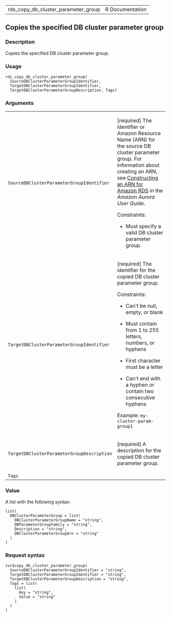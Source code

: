 <table style="width: 100%;">
<tbody>
<tr class="odd">
<td>rds_copy_db_cluster_parameter_group</td>
<td style="text-align: right;">R Documentation</td>
</tr>
</tbody>
</table>

## Copies the specified DB cluster parameter group

### Description

Copies the specified DB cluster parameter group.

### Usage

    rds_copy_db_cluster_parameter_group(
      SourceDBClusterParameterGroupIdentifier,
      TargetDBClusterParameterGroupIdentifier,
      TargetDBClusterParameterGroupDescription, Tags)

### Arguments

<table>
<colgroup>
<col style="width: 35%" />
<col style="width: 65%" />
</colgroup>
<tbody>
<tr class="odd">
<td><code
id="rds_copy_db_cluster_parameter_group_:_SourceDBClusterParameterGroupIdentifier">SourceDBClusterParameterGroupIdentifier</code></td>
<td><p>[required] The identifier or Amazon Resource Name (ARN) for the
source DB cluster parameter group. For information about creating an
ARN, see <a
href="https://docs.aws.amazon.com/AmazonRDS/latest/AuroraUserGuide/USER_Tagging.ARN.html#USER_Tagging.ARN.Constructing">Constructing
an ARN for Amazon RDS</a> in the <em>Amazon Aurora User Guide</em>.</p>
<p>Constraints:</p>
<ul>
<li><p>Must specify a valid DB cluster parameter group.</p></li>
</ul></td>
</tr>
<tr class="even">
<td><code
id="rds_copy_db_cluster_parameter_group_:_TargetDBClusterParameterGroupIdentifier">TargetDBClusterParameterGroupIdentifier</code></td>
<td><p>[required] The identifier for the copied DB cluster parameter
group.</p>
<p>Constraints:</p>
<ul>
<li><p>Can't be null, empty, or blank</p></li>
<li><p>Must contain from 1 to 255 letters, numbers, or hyphens</p></li>
<li><p>First character must be a letter</p></li>
<li><p>Can't end with a hyphen or contain two consecutive
hyphens</p></li>
</ul>
<p>Example: <code>my-cluster-param-group1</code></p></td>
</tr>
<tr class="odd">
<td><code
id="rds_copy_db_cluster_parameter_group_:_TargetDBClusterParameterGroupDescription">TargetDBClusterParameterGroupDescription</code></td>
<td><p>[required] A description for the copied DB cluster parameter
group.</p></td>
</tr>
<tr class="even">
<td><code
id="rds_copy_db_cluster_parameter_group_:_Tags">Tags</code></td>
<td></td>
</tr>
</tbody>
</table>

### Value

A list with the following syntax:

    list(
      DBClusterParameterGroup = list(
        DBClusterParameterGroupName = "string",
        DBParameterGroupFamily = "string",
        Description = "string",
        DBClusterParameterGroupArn = "string"
      )
    )

### Request syntax

    svc$copy_db_cluster_parameter_group(
      SourceDBClusterParameterGroupIdentifier = "string",
      TargetDBClusterParameterGroupIdentifier = "string",
      TargetDBClusterParameterGroupDescription = "string",
      Tags = list(
        list(
          Key = "string",
          Value = "string"
        )
      )
    )
